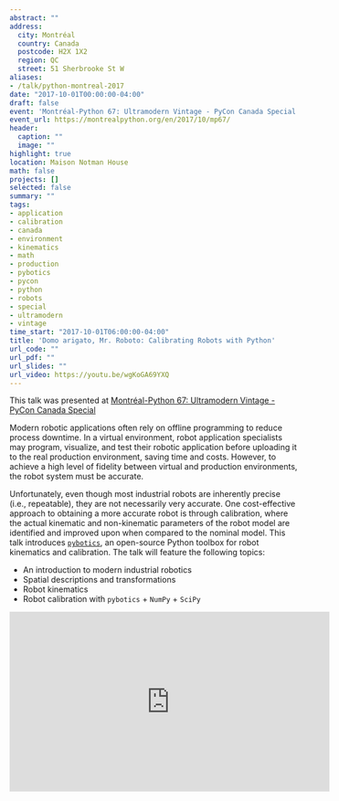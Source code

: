 ```yaml
---
abstract: ""
address:
  city: Montréal
  country: Canada
  postcode: H2X 1X2
  region: QC
  street: 51 Sherbrooke St W
aliases:
- /talk/python-montreal-2017
date: "2017-10-01T00:00:00-04:00"
draft: false
event: 'Montréal-Python 67: Ultramodern Vintage - PyCon Canada Special'
event_url: https://montrealpython.org/en/2017/10/mp67/
header:
  caption: ""
  image: ""
highlight: true
location: Maison Notman House
math: false
projects: []
selected: false
summary: ""
tags:
- application
- calibration
- canada
- environment
- kinematics
- math
- production
- pybotics
- pycon
- python
- robots
- special
- ultramodern
- vintage
time_start: "2017-10-01T06:00:00-04:00"
title: 'Domo arigato, Mr. Roboto: Calibrating Robots with Python'
url_code: ""
url_pdf: ""
url_slides: ""
url_video: https://youtu.be/wgKoGA69YXQ
---
```


This talk was presented at [Montréal-Python 67: Ultramodern Vintage - PyCon Canada Special](https://montrealpython.org/2017/10/mp67/)

Modern robotic applications often rely on offline programming to reduce process downtime. In a virtual environment, robot application specialists may program, visualize, and test their robotic application before uploading it to the real production environment, saving time and costs. However, to achieve a high level of fidelity between virtual and production environments, the robot system must be accurate.

Unfortunately, even though most industrial robots are inherently precise (i.e., repeatable), they are not necessarily very accurate. One cost-effective approach to obtaining a more accurate robot is through calibration, where the actual kinematic and non-kinematic parameters of the robot model are identified and improved upon when compared to the nominal model. This talk introduces [`pybotics`](https://github.com/engnadeau/pybotics), an open-source Python toolbox for robot kinematics and calibration. The talk will feature the following topics:

- An introduction to modern industrial robotics
- Spatial descriptions and transformations
- Robot kinematics
- Robot calibration with `pybotics` + `NumPy` + `SciPy`

<iframe width="560" height="315" src="https://www.youtube.com/embed/wgKoGA69YXQ" frameborder="0" allowfullscreen></iframe>
